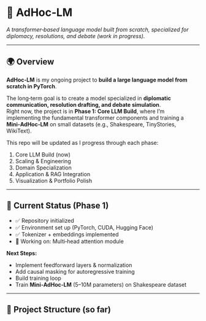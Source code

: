 # 📝 AdHoc‑LM
*A transformer‑based language model built from scratch, specialized for diplomacy, resolutions, and debate (work in progress).*

---

## 🌍 Overview
**AdHoc‑LM** is my ongoing project to **build a large language model from scratch in PyTorch**.  

The long‑term goal is to create a model specialized in **diplomatic communication, resolution drafting, and debate simulation**.  
Right now, the project is in **Phase 1: Core LLM Build**, where I’m implementing the fundamental transformer components and training a **Mini‑AdHoc‑LM** on small datasets (e.g., Shakespeare, TinyStories, WikiText).  

This repo will be updated as I progress through each phase:  
1. Core LLM Build (now)  
2. Scaling & Engineering  
3. Domain Specialization  
4. Application & RAG Integration  
5. Visualization & Portfolio Polish  

---

## 🔹 Current Status (Phase 1)
- ✅ Repository initialized  
- ✅ Environment set up (PyTorch, CUDA, Hugging Face)  
- ✅ Tokenizer + embeddings implemented  
- 🚧 Working on: Multi‑head attention module  

**Next Steps:**  
- Implement feedforward layers & normalization  
- Add causal masking for autoregressive training  
- Build training loop  
- Train **Mini‑AdHoc‑LM** (5–10M parameters) on Shakespeare dataset  

---

## 📂 Project Structure (so far)
